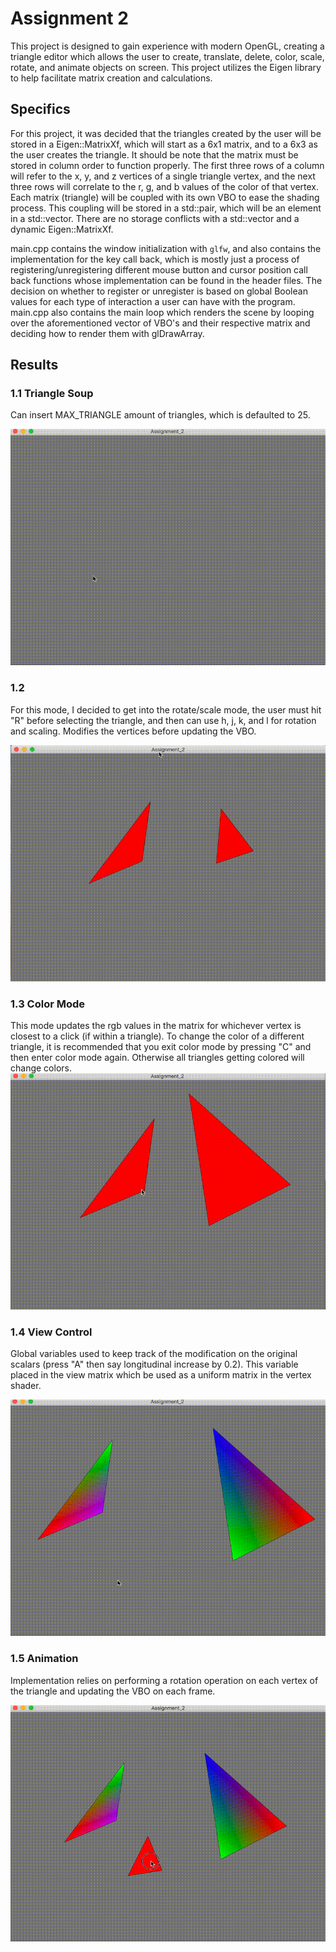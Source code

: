 # Assignment 2
This project is designed to gain experience with modern OpenGL, creating a triangle editor which allows the user to create, translate, delete, color, scale, rotate, and animate objects on screen. This project utilizes the Eigen library to help facilitate matrix creation and calculations.

## Specifics
For this project, it was decided that the triangles created by the user will be stored in a Eigen::MatrixXf, which will start as a 6x1 matrix, and to a 6x3 as the user creates the triangle. It should be note that the matrix must be stored in column order to function properly. The first three rows of a column will refer to the x, y, and z vertices of a single triangle vertex, and the next three rows will correlate to the r, g, and b values of the color of that vertex. Each matrix (triangle) will be coupled with its own VBO to ease the shading process. This coupling will be stored in a std::pair, which will be an element in a std::vector. There are no storage conflicts with a std::vector and a dynamic Eigen::MatrixXf. 

main.cpp contains the window initialization with `glfw`, and also contains the implementation for the key call back, which is mostly just a process of registering/unregistering different mouse button and cursor position call back functions whose implementation can be found in the header files. The decision on whether to register or unregister is based on global Boolean values for each type of interaction a user can have with the program. main.cpp also contains the main loop which renders the scene by looping over the aforementioned vector of VBO's and their respective matrix and deciding how to render them with glDrawArray.

## Results
### 1.1 Triangle Soup
Can insert MAX_TRIANGLE amount of triangles, which is defaulted to 25.

![insertion](./results/editor.gif)

### 1.2
For this mode, I decided to get into the rotate/scale mode, the user must hit "R" before selecting the triangle, and then can use h, j, k, and l for rotation and scaling. Modifies the vertices before updating the VBO.

![rotate](./results/rotate.gif)


### 1.3 Color Mode
This mode updates the rgb values in the matrix for whichever vertex is closest to a click (if within a triangle). To change the color of a different triangle, it is recommended that you exit color mode by pressing "C" and then enter color mode again. Otherwise all triangles getting colored will change colors.
![color](./results/color.gif)

### 1.4 View Control
Global variables used to keep track of the modification on the original scalars (press "A" then say longitudinal increase by 0.2). This variable placed in the view matrix which be used as a uniform matrix in the vertex shader.

![camera](./results/camera.gif)

### 1.5 Animation
Implementation relies on performing a rotation operation on each vertex of the triangle and updating the VBO on each frame.

![animate](./results/animate.gif)



